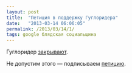 ```yaml
---
layout: post
title:  "Петиция в поддержку Гуглоридера"
date:   "2013-03-14 06:06:05"
permalink: /2013/03/14/1/
tags: google блядская социальщина
---
```


Гуглоридер [закрывают](http://habrahabr.ru/post/172665/).

Не допустим этого — подписываем
[петицию](https://www.change.org/petitions/google-keep-google-reader-running).
